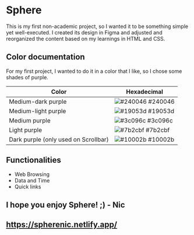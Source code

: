 # Sphere

This is my first non-academic project, so I wanted it to be something simple yet well-executed. I created its design in Figma and adjusted and reorganized the content based on my learnings in HTML and CSS.
## Color documentation

For my first project, I wanted to do it in a color that I like, so I chose some shades of purple.

| Color              | Hexadecimal                                                |
| ----------------- | ---------------------------------------------------------------- |
| Medium-dark purple       | ![#240046](https://via.placeholder.com/10/240046?text=+) #240046 |
| Medium-light purple       | ![#19053d](https://via.placeholder.com/10/19053d?text=+) #19053d |
| Medium purple       | ![#3c096c](https://via.placeholder.com/10/3c096c?text=+) #3c096c |
| Light purple      | ![#7b2cbf](https://via.placeholder.com/10/7b2cbf?text=+) #7b2cbf |
| Dark purple (only used on Scrollbar)     | ![#10002b](https://via.placeholder.com/10/10002b?text=+) #10002b |


## Functionalities

- Web Browsing
- Data and Time
- Quick links



## I hope you enjoy Sphere! ;) - Nic
## https://spherenic.netlify.app/
